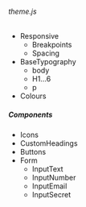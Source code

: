 ###### theme.js

- Responsive
  - Breakpoints
  - Spacing
- BaseTypography
  - body
  - H1...6
  - p
- Colours

##### Components

- Icons
- CustomHeadings
- Buttons
- Form
  - InputText
  - InputNumber
  - InputEmail
  - InputSecret

